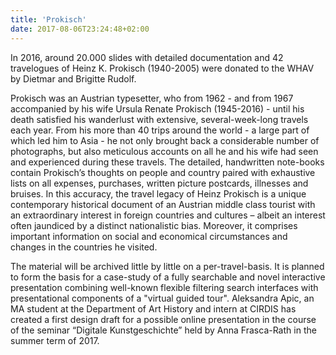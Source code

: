```yaml
---
title: 'Prokisch'
date: 2017-08-06T23:24:48+02:00
---
```


In 2016, around 20.000 slides with detailed documentation and 42 travelogues of Heinz K. Prokisch (1940-2005) were donated to the WHAV by Dietmar and Brigitte Rudolf.

Prokisch was an Austrian typesetter, who from 1962 - and from 1967 accompanied by his wife Ursula Renate Prokisch (1945-2016) - until his death satisfied his wanderlust with extensive, several-week-long travels each year. From his more than 40 trips around the world - a large part of which led him to Asia - he not only brought back a considerable number of photographs, but also meticulous accounts on all he and his wife had seen and experienced during these travels. The detailed, handwritten note-books contain Prokisch’s thoughts on people and country paired with exhaustive lists on all expenses, purchases, written picture postcards, illnesses and bruises. In this accuracy, the travel legacy of Heinz Prokisch is a unique contemporary historical document of an Austrian middle class tourist with an extraordinary interest in foreign countries and cultures – albeit an interest often jaundiced by a distinct nationalistic bias. Moreover, it comprises important information on social and economical circumstances and changes in the countries he visited.

The material will be archived little by little on a per-travel-basis. It is planned to form the basis for a case-study of a fully searchable and novel interactive presentation combining well-known flexible filtering search interfaces with presentational components of a "virtual guided tour". Aleksandra Apic, an MA student at the Department of Art History and intern at CIRDIS has created a first design draft for a possible online presentation in the course of the seminar “Digitale Kunstgeschichte” held by Anna Frasca-Rath in the summer term of 2017.

<!-- {{< myfig src="/img/prokisch_db_001.jpg" title="Prokisch DB Design Draft by A. Apic" class="mediacontainer img">}}
{{< myfig src="/img/prokisch_db_002.jpg" title="Prokisch DB Design Draft by A. Apic" class="mediacontainer img">}} -->
